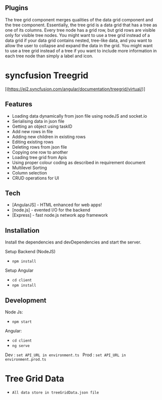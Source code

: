## Plugins

The tree grid component merges qualities of the data grid component and the tree component. Essentially, the tree grid is a data grid that has a tree as one of its columns. Every tree node has a grid row, but grid rows are visible only for visible tree nodes. You might want to use a tree grid instead of a data grid if your data grid contains nested, tree-like data, and you want to allow the user to collapse and expand the data in the grid. You might want to use a tree grid instead of a tree if you want to include more information in each tree node than simply a label and icon.

# syncfusion Treegrid

[(https://ej2.syncfusion.com/angular/documentation/treegrid/virtual/)]
## Features

- Loading data dynamically from json file using nodeJS and socket.io
- Serialising data in json file
- Getting an object using taskID
- Add new rows in file
- Adding new children in existing rows
- Editing existing rows
- Deleting rows from json file
- Copying one row to another
- Loading tree grid from Apis
- Using proper colour coding as described in requirement document
- Multilevel Sorting
- Column selection
- CRUD operations for UI
## Tech

- [AngularJS] - HTML enhanced for web apps!
- [node.js] - evented I/O for the backend
- [Express] - fast node.js network app framework 

## Installation

Install the dependencies and devDependencies and start the server.

Setup Backend (NodeJS)
- `npm install `

 Setup Angular 

- `cd client`
- `npm install`
## Development

Node Js:
- `npm start`

Angular:

- `cd client`
- `ng serve`

Dev : `set API_URL in environment.ts `
Prod : `set API_URL in environment.prod.ts `

# Tree Grid Data
- `All data store in treeGridData.json file`

